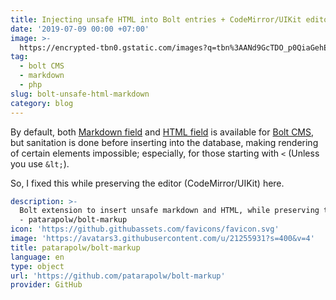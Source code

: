 ```yaml
---
title: Injecting unsafe HTML into Bolt entries + CodeMirror/UIKit editor
date: '2019-07-09 00:00 +07:00'
image: >-
  https://encrypted-tbn0.gstatic.com/images?q=tbn%3AANd9GcTDO_p0QiaGehExbdLMqCY2MT7TP759whHkorR0MegIwQ4IHb4R
tag:
  - bolt CMS
  - markdown
  - php
slug: bolt-unsafe-html-markdown
category: blog
---
```


By default, both [Markdown field](https://docs.bolt.cm/3.6/fields/markdown#input-sanitisation) and [HTML field](https://docs.bolt.cm/3.6/fields/html#input-sanitisation) is available for [Bolt CMS](https://bolt.cm/), but sanitation is done before inserting into the database, making rendering of certain elements impossible; especially, for those starting with `<` (Unless you use `&lt;`).

So, I fixed this while preserving the editor (CodeMirror/UIKit) here.

```yaml link
description: >-
  Bolt extension to insert unsafe markdown and HTML, while preserving the editor
  - patarapolw/bolt-markup
icon: 'https://github.githubassets.com/favicons/favicon.svg'
image: 'https://avatars3.githubusercontent.com/u/21255931?s=400&v=4'
title: patarapolw/bolt-markup
language: en
type: object
url: 'https://github.com/patarapolw/bolt-markup'
provider: GitHub
```

